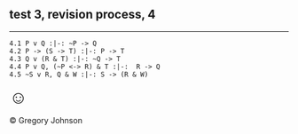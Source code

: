 ## test 3, revision process, 4

---

~~~{.ProofChecker .JohnsonSL options="fonts tabindent render" guides="fitch" points="20" late-credit="20"}
4.1 P v Q :|-: ~P -> Q
4.2 P -> (S -> T) :|-: P -> T
4.3 Q v (R & T) :|-: ~Q -> T
4.4 P v Q, (~P <-> R) & T :|-:  R -> Q 
4.5 ~S v R, Q & W :|-: S -> (R & W)
~~~

<font size="6.5">&#9786;</font>

<p>&copy; <script>document.write(new Date().getFullYear())</script> Gregory Johnson</p>
 
